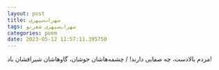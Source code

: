 ```yaml
---
layout: post
title: سهراب‌سپهری
tags: سهراب‌سپهری شعر‌نو
categories: poem
date: 2023-05-12 11:57:11.395750
---
```


مردم بالادست، چه صفایی دارند! / چشمه‌هاشان جوشان، گاوهاشان شیرافشان باد!